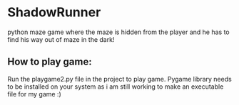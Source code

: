 # ShadowRunner
python maze game where the maze is hidden from the player and he has to find his way out of maze in the dark!

##  How to play game:
Run the playgame2.py file in the project to play game. Pygame library needs to be installed on your system as i am still working to make an executable file for my game :)


